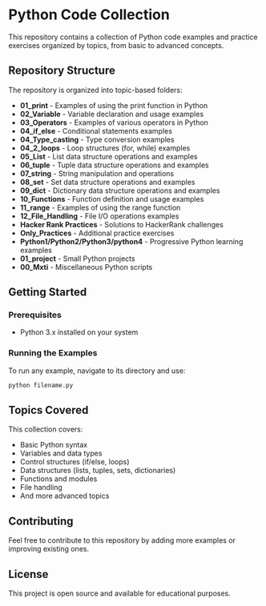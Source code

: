 # Python Code Collection

This repository contains a collection of Python code examples and practice exercises organized by topics, from basic to advanced concepts.

## Repository Structure

The repository is organized into topic-based folders:

- **01_print** - Examples of using the print function in Python
- **02_Variable** - Variable declaration and usage examples
- **03_Operators** - Examples of various operators in Python
- **04_if_else** - Conditional statements examples
- **04_Type_casting** - Type conversion examples
- **04_2_loops** - Loop structures (for, while) examples
- **05_List** - List data structure operations and examples
- **06_tuple** - Tuple data structure operations and examples
- **07_string** - String manipulation and operations
- **08_set** - Set data structure operations and examples
- **09_dict** - Dictionary data structure operations and examples
- **10_Functions** - Function definition and usage examples
- **11_range** - Examples of using the range function
- **12_File_Handling** - File I/O operations examples
- **Hacker Rank Practices** - Solutions to HackerRank challenges
- **Only_Practices** - Additional practice exercises
- **Python1/Python2/Python3/python4** - Progressive Python learning examples
- **01_project** - Small Python projects
- **00_Mxti** - Miscellaneous Python scripts

## Getting Started

### Prerequisites

- Python 3.x installed on your system

### Running the Examples

To run any example, navigate to its directory and use:

```bash
python filename.py
```

## Topics Covered

This collection covers:

- Basic Python syntax
- Variables and data types
- Control structures (if/else, loops)
- Data structures (lists, tuples, sets, dictionaries)
- Functions and modules
- File handling
- And more advanced topics

## Contributing

Feel free to contribute to this repository by adding more examples or improving existing ones.

## License

This project is open source and available for educational purposes. 